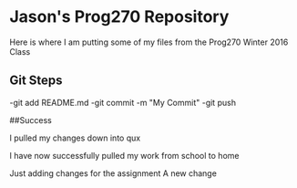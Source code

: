 # Jason's Prog270 Repository

Here is where I am putting some of my files from the Prog270 Winter 2016 Class

## Git Steps

-git add README.md
-git commit -m "My Commit"
-git push

##Success

I pulled my changes down into qux

I have now successfully pulled my work from school to home

Just adding changes for the assignment 
A new change
